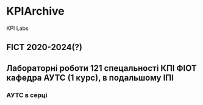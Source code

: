# KPIArchive
KPI Labs

## FICT 2020-2024(?) 

## Лабораторні роботи 121 спецальності КПІ ФІОТ кафедра АУТС (1 курс), в подальшому ІПІ

### АУТС в серці
